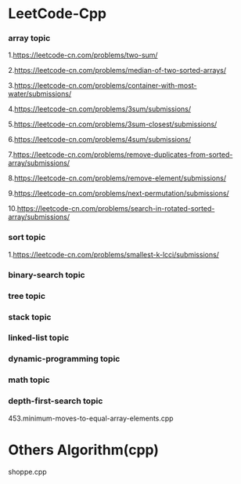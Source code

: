 # LeetCode-Cpp

### array topic
1.<https://leetcode-cn.com/problems/two-sum/>

2.<https://leetcode-cn.com/problems/median-of-two-sorted-arrays/>

3.<https://leetcode-cn.com/problems/container-with-most-water/submissions/>

4.<https://leetcode-cn.com/problems/3sum/submissions/>

5.<https://leetcode-cn.com/problems/3sum-closest/submissions/>

6.<https://leetcode-cn.com/problems/4sum/submissions/>

7.<https://leetcode-cn.com/problems/remove-duplicates-from-sorted-array/submissions/>

8.<https://leetcode-cn.com/problems/remove-element/submissions/>

9.<https://leetcode-cn.com/problems/next-permutation/submissions/>

10.<https://leetcode-cn.com/problems/search-in-rotated-sorted-array/submissions/>

### sort topic
1.https://leetcode-cn.com/problems/smallest-k-lcci/submissions/

### binary-search topic

### tree topic

### stack topic

### linked-list topic

### dynamic-programming topic

### math topic

### depth-first-search topic


 453.minimum-moves-to-equal-array-elements.cpp
 
 
# Others Algorithm(cpp)
shoppe.cpp
